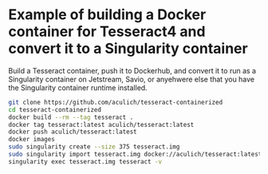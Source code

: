 # Example of building a Docker container for Tesseract4 and convert it to a Singularity container


Build a Tesseract container, push it to Dockerhub, and convert it 
to run as a Singularity container on Jetstream, Savio, or anyehwere
else that you have the Singularity container runtime installed.

```bash
git clone https://github.com/aculich/tesseract-containerized
cd tesseract-containerized
docker build --rm --tag tesseract .
docker tag tesseract:latest aculich/tesseract:latest
docker push aculich/tesseract:latest
docker images
sudo singularity create --size 375 tesseract.img
sudo singularity import tesseract.img docker://aculich/tesseract:latest
singularity exec tesseract.img tesseract -v
```
